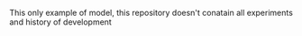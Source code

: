 This only example of model, this repository doesn't conatain all experiments and history of development

